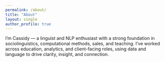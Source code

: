 ```yaml
---
permalink: /about/
title: "About"
layout: single
author_profile: true
---
```


I’m Cassidy — a linguist and NLP enthusiast with a strong foundation in sociolinguistics, computational methods, sales, and teaching. I’ve worked across education, analytics, and client-facing roles, using data and language to drive clarity, insight, and connection.
